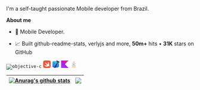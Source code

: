 
I'm a self-taught passionate Mobile developer from Brazil.

**About me**

- 💼 Mobile Developer.

- 📈 Built github-readme-stats, verlyjs and more, **50m+** hits • **31K** stars on GitHub

<code><img height="20" alt="objective-c" src="https://raw.githubusercontent.com/github/explore/80688e429a7d4ef2fca1e82350fe8e3517d3494d/topics/objective/objective.png"></code>
<code><img height="20" alt="swift" src="https://raw.githubusercontent.com/github/explore/80688e429a7d4ef2fca1e82350fe8e3517d3494d/topics/swift/swift.png"></code>
<code><img height="20" alt="xcode" src="https://raw.githubusercontent.com/github/explore/80688e429a7d4ef2fca1e82350fe8e3517d3494d/topics/xcode/xcode.png"></code>
<code><img height="20" alt="kotlin" src="https://raw.githubusercontent.com/github/explore/5c058a388828bb5fde0bcafd4bc867b5bb3f26f3/topics/kotlin/kotlin.png"></code>
<code><img height="20" alt="java" src="https://raw.githubusercontent.com/github/explore/80688e429a7d4ef2fca1e82350fe8e3517d3494d/topics/java/java.png"></code>    


| <a href="https://github.com/Maignardi/github-readme-stats"><img align="center" src="https://github-readme-stats.vercel.app/api?username=Maignardi&show_icons=true&include_all_commits=true&theme=buefy&hide_border=true" alt="Anurag's github stats" /></a> | <a href="https://github.com/Maignardi/github-readme-stats"><img align="center" src="https://github-readme-stats.vercel.app/api/top-langs/?username=Maignardi&layout=compact&theme=buefy&hide_border=true" /></a> |
| ------------- | ------------- |
